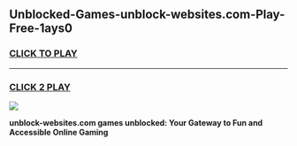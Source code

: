 
## Unblocked-Games-unblock-websites.com-Play-Free-1ays0
<h3>
<a href="https://premium76.site?title=unblock-websites.com&ref=19M">CLICK TO PLAY</a></h3>
<hr>

<h3>
<a href="https://premium76.site?title=unblock-websites.com&ref=19M">CLICK 2 PLAY</a>
  
</h3>

<a href="https://premium76.site?title=unblock-websites.com&ref=19M"><img src="https://clearcache.store/games.png"></a>


**unblock-websites.com games unblocked: Your Gateway to Fun and Accessible Online Gaming**
